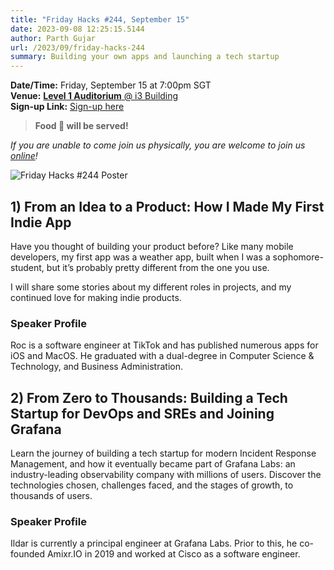 ```yaml
---
title: "Friday Hacks #244, September 15"
date: 2023-09-08 12:25:15.5144
author: Parth Gujar
url: /2023/09/friday-hacks-244
summary: Building your own apps and launching a tech startup
---
```


**Date/Time:** Friday, September 15 at 7:00pm SGT<br />
**Venue:** [**Level 1 Auditorium** @ i3 Building](https://goo.gl/maps/AgrdhjKriqVQU9z56)<br />
**Sign-up Link:** [Sign-up here](https://hckr.cc/links)<br />

> **Food 🍕 will be served!**

_If you are unable to come join us physically, you are welcome to join us [online](https://tr.ee/LQROP4Hwc8)!_

<img src="/img/2023/fh/244.jpg" alt="Friday Hacks #244 Poster" /><br />

## 1) From an Idea to a Product: How I Made My First Indie App

Have you thought of building your product before? Like many mobile developers, my first app was a weather app, built when I was a sophomore-student, but it’s probably pretty different from the one you use.

I will share some stories about my different roles in projects, and my continued love for making indie products.

### Speaker Profile

Roc is a software engineer at TikTok and has published numerous apps for iOS and MacOS. He graduated with a dual-degree in Computer Science & Technology, and Business Administration.

## 2) From Zero to Thousands: Building a Tech Startup for DevOps and SREs and Joining Grafana

Learn the journey of building a tech startup for modern Incident Response Management, and how it eventually became part of Grafana Labs: an industry-leading observability company with millions of users. Discover the technologies chosen, challenges faced, and the stages of growth, to thousands of users.

### Speaker Profile

Ildar is currently a principal engineer at Grafana Labs. Prior to this, he co-founded Amixr.IO in 2019 and worked at Cisco as a software engineer.

